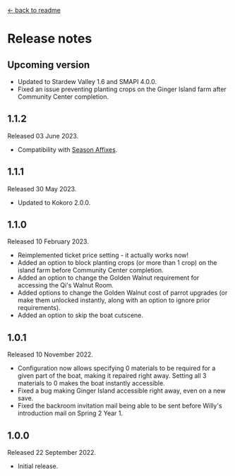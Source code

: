 [← back to readme](README.md)

# Release notes

## Upcoming version

* Updated to Stardew Valley 1.6 and SMAPI 4.0.0.
* Fixed an issue preventing planting crops on the Ginger Island farm after Community Center completion.

## 1.1.2
Released 03 June 2023.

* Compatibility with [Season Affixes](https://www.nexusmods.com/stardewvalley/mods/16297).

## 1.1.1
Released 30 May 2023.

* Updated to Kokoro 2.0.0.

## 1.1.0
Released 10 February 2023.

* Reimplemented ticket price setting - it actually works now!
* Added an option to block planting crops (or more than 1 crop) on the island farm before Community Center completion.
* Added an option to change the Golden Walnut requirement for accessing the Qi's Walnut Room.
* Added options to change the Golden Walnut cost of parrot upgrades (or make them unlocked instantly, along with an option to ignore prior requirements).
* Added an option to skip the boat cutscene.

## 1.0.1
Released 10 November 2022.

* Configuration now allows specifying 0 materials to be required for a given part of the boat, making it repaired right away. Setting all 3 materials to 0 makes the boat instantly accessible.
* Fixed a bug making Ginger Island accessible right away, even on a new save.
* Fixed the backroom invitation mail being able to be sent before Willy's introduction mail on Spring 2 Year 1.

## 1.0.0
Released 22 September 2022.

* Initial release.
